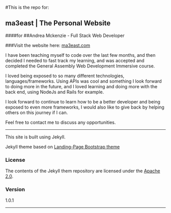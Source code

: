 #This is the repo for:

## ma3east | The Personal Website 
####for
##Andrea Mckenzie - Full Stack Web Developer

###Visit the website here: [ma3east.com](http://ma3east.com/)

I have been teaching myself to code over the last few months, and then decided I needed to fast track my learning, and was accepted and completed the General Assembly Web Development Immersive course.

I loved being exposed to so many different technologies, languages/frameworks.  Using APIs was cool and something I look forward to doing more in the future, and I loved learning and doing more with the back end, using NodeJs and Rails for example.

I look forward to continue to learn how to be a better developer and being exposed to even more frameworks, I would also like to give back by helping others on this journey if I can.

Feel free to contact me to discuss any opportunities.

<hr>
This site is built using Jekyll. 

Jekyll theme based on [Landing-Page Bootstrap theme ](http://startbootstrap.com/templates/landing-page/)


### License
The contents of the Jekyll them repository are licensed under the [Apache
2.0](http://www.apache.org/licenses/LICENSE-2.0.html).

### Version
1.0.1
<hr>